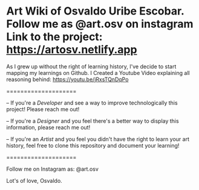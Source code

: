 Art Wiki of Osvaldo Uribe Escobar. Follow me as @art.osv on instagram
Link to the project: https://artosv.netlify.app
====================

As I grew up without the right of learning history, I've decide to start mapping my learnings on Github.
I Created a Youtube Video explaining all reasoning behind: https://youtu.be/jRxsTQnDqPo

====================

– If you're a *Developer* and see a way to improve technologically this project! Please reach me out!

– If you're a *Designer* and you feel there's a better way to display this information, please reach me out!

– If you're an *Artist* and you feel you didn't have the right to learn your art history, feel free to clone this repository and document your learning!

====================

Follow me on Instagram as: @art.osv

Lot's of love,
Osvaldo.
